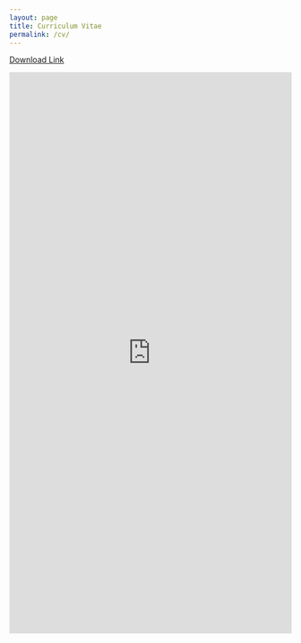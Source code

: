 ```yaml
---
layout: page
title: Curriculum Vitae
permalink: /cv/
---
```


<p><a href="/docs/rparrish_cv.pdf">Download Link</a></p>

<object width="100%" height="500" type="application/pdf" data="https://rndparr.github.io/website/docs/rparrish_cv.pdf?#zoom=85&scrollbar=0&toolbar=0&navpanes=0">
	<iframe src="https://rndparr.github.io/website/docs/rparrish_cv.pdf" class="gde-frame" style="height: 1000px; width: 100%; border: none;" scrolling="yes"></iframe>
</object>

